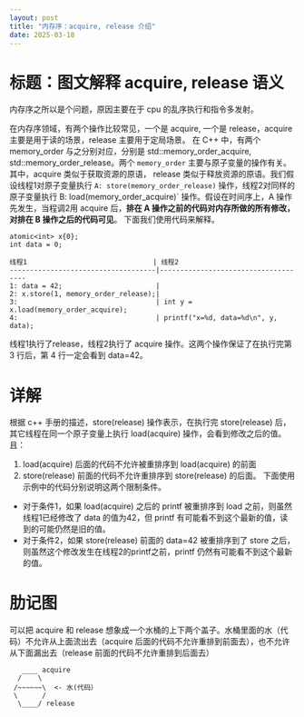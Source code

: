 ```yaml
---
layout: post
title: "内存序：acquire, release 介绍"
date: 2025-03-18
---
```


# 标题：图文解释 acquire, release 语义
内存序之所以是个问题，原因主要在于 cpu 的乱序执行和指令多发射。

在内存序领域，有两个操作比较常见，一个是 acquire, 一个是 release，acquire 主要是用于读的场景，release 主要用于定局场景。
在 C++ 中，有两个 memory_order 与之分别对应，分别是 std::memory_order_acquire, std::memory_order_release。两个 `memory_order` 主要与原子变量的操作有关。其中，acquire 类似于获取资源的原语， release 类似于释放资源的原语。我们假设线程1对原子变量执行 `A: store(memory_order_release)` 操作，线程2对同样的原子变量执行 B: load(memory_order_acquire)` 操作。假设在时间序上，A 操作先发生，当程调2用 acquire 后，**排在 A 操作之前的代码对内存所做的所有修改，对排在 B 操作之后的代码可见**。
下面我们使用代码来解释。

```
atomic<int> x{0};
int data = 0;

线程1                               | 线程2
------------------------------------|-------------------------------------
1: data = 42;                       | 
2: x.store(1, memory_order_release);|
3:                                  | int y = x.load(memory_order_acquire);
4:                                  | printf("x=%d, data=%d\n", y, data);
```

线程1执行了release，线程2执行了 acquire 操作。这两个操作保证了在执行完第 3 行后，第 4 行一定会看到 data=42。

# 详解
根据 c++ 手册的描述，store(release) 操作表示，在执行完 store(release) 后，其它线程在同一个原子变量上执行 load(acquire) 操作，会看到修改之后的值。且：
 1. load(acquire) 后面的代码不允许被重排序到 load(acquire) 的前面
 2. store(release) 前面的代码不允许重排序到 store(release) 的后面。
下面使用示例中的代码分别说明这两个限制条件。
 - 对于条件1，如果 load(acquire) 之后的 printf 被重排序到 load 之前，则虽然线程1已经修改了 data 的值为42，但 printf 有可能看不到这个最新的值，读到的可能仍然是旧的值。
 - 对于条件2，如果 store(release) 前面的 data=42 被重排序到了 store 之后，则虽然这个修改发生在线程2的printf之前，printf 仍然有可能看不到这个最新的值。

# 肋记图
可以把 acquire 和 release 想象成一个水桶的上下两个盖子。水桶里面的水（代码）不允许从上面流出去（acquire 后面的代码不允许重排到前面去），也不允许从下面漏出去（release 前面的代码不允许重排到后面去）
```
   ____ acquire
  /    \
 /~~~~~~\  <- 水(代码）
 \      /
  \____/ release
```
